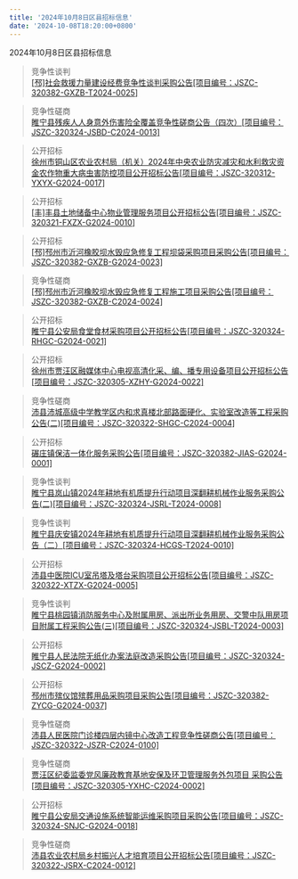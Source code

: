 ```yaml
---
title: '2024年10月8日区县招标信息'
date: '2024-10-08T18:20:00+0800'
---
```

2024年10月8日区县招标信息
<!--more-->
>竞争性谈判<br>
>[[邳]社会救援力量建设经费竞争性谈判采购公告[项目编号：JSZC-320382-GXZB-T2024-0025]](http://czj.xz.gov.cn/Home/HomeDetails?type=0&articleid=fcd60109-e0ba-42c4-b27e-2786bffdcf6d)

>竞争性磋商<br>
>[睢宁县残疾人人身意外伤害险全覆盖竞争性磋商公告（四次）[项目编号：JSZC-320324-JSBD-C2024-0013]](http://czj.xz.gov.cn/Home/HomeDetails?type=0&articleid=1a9c65fd-c294-46c4-a569-39b880c1ee3c)

>公开招标<br>
>[徐州市铜山区农业农村局（机关）2024年中央农业防灾减灾和水利救灾资金农作物重大病虫害防控项目公开招标公告[项目编号：JSZC-320312-YXYX-G2024-0017]](http://czj.xz.gov.cn/Home/HomeDetails?type=0&articleid=2ae9ed40-1832-456e-bb9b-912d039c5338)

>公开招标<br>
>[[丰]丰县土地储备中心物业管理服务项目公开招标公告[项目编号：JSZC-320321-FXZX-G2024-0010]](http://czj.xz.gov.cn/Home/HomeDetails?type=0&articleid=86301e4e-1a9d-412d-940b-f23de74dbf9e)

>公开招标<br>
>[[邳]邳州市沂河橡胶坝水毁应急修复工程坝袋采购项目采购公告[项目编号：JSZC-320382-GXZB-G2024-0023]](http://czj.xz.gov.cn/Home/HomeDetails?type=0&articleid=941f928c-f891-43fa-8964-e7793753d1ca)

>竞争性磋商<br>
>[[邳]邳州市沂河橡胶坝水毁应急修复工程施工项目采购公告[项目编号：JSZC-320382-GXZB-C2024-0024]](http://czj.xz.gov.cn/Home/HomeDetails?type=0&articleid=d4ec3dd9-c81b-427b-908d-ee25fb3e7a50)

>公开招标<br>
>[睢宁县公安局食堂食材采购项目公开招标公告[项目编号：JSZC-320324-RHGC-G2024-0021]](http://czj.xz.gov.cn/Home/HomeDetails?type=0&articleid=49bba37b-691e-4ab4-9667-ad2786b0b6eb)

>公开招标<br>
>[徐州市贾汪区融媒体中心电视高清化采、编、播专用设备项目公开招标公告[项目编号：JSZC-320305-XZHY-G2024-0022]](http://czj.xz.gov.cn/Home/HomeDetails?type=0&articleid=11c95f89-618e-4611-a7d1-f18f417af66b)

>竞争性磋商<br>
>[沛县沛城高级中学教学区内和求真楼北部路面硬化、实验室改造等工程采购公告(二)[项目编号：JSZC-320322-SHGC-C2024-0004]](http://czj.xz.gov.cn/Home/HomeDetails?type=0&articleid=706f43b3-b6f2-45f2-88b9-0327d3cb35a5)

>公开招标<br>
>[碾庄镇保洁一体化服务采购公告[项目编号：JSZC-320382-JIAS-G2024-0001]](http://czj.xz.gov.cn/Home/HomeDetails?type=0&articleid=9c0a24b2-9bb8-4dcb-b0bd-ca126a1bad2e)

>竞争性谈判<br>
>[睢宁县岚山镇2024年耕地有机质提升行动项目深翻耕机械作业服务采购公告(二)[项目编号：JSZC-320324-JSRL-T2024-0008]](http://czj.xz.gov.cn/Home/HomeDetails?type=0&articleid=e63b79a5-6d60-4fbd-b8f8-1c7133d6f29b)

>竞争性谈判<br>
>[睢宁县庆安镇2024年耕地有机质提升行动项目深翻耕机械作业服务采购公告（二）[项目编号：JSZC-320324-HCGS-T2024-0010]](http://czj.xz.gov.cn/Home/HomeDetails?type=0&articleid=a1633f4d-7623-44f8-ad5d-d6a190d971d2)

>公开招标<br>
>[沛县中医院ICU室吊塔及塔台采购项目公开招标公告[项目编号：JSZC-320322-XTZX-G2024-0005]](http://czj.xz.gov.cn/Home/HomeDetails?type=0&articleid=dc492687-efcf-4834-bd2a-d8a24602e8a1)

>竞争性谈判<br>
>[睢宁县桃园镇消防服务中心及附属用房、派出所业务用房、交警中队用房项目附属工程采购公告(三)[项目编号：JSZC-320324-JSBL-T2024-0003]](http://czj.xz.gov.cn/Home/HomeDetails?type=0&articleid=91561888-51b8-48da-bc46-b047bbd222c8)

>公开招标<br>
>[睢宁县人民法院无纸化办案法庭改造采购公告[项目编号：JSZC-320324-JSCZ-G2024-0002]](http://czj.xz.gov.cn/Home/HomeDetails?type=0&articleid=768bba63-e9f6-42e8-87f7-55cc80677585)

>公开招标<br>
>[邳州市殡仪馆殡葬用品采购项目采购公告[项目编号：JSZC-320382-ZYCG-G2024-0037]](http://czj.xz.gov.cn/Home/HomeDetails?type=0&articleid=e0b16470-858a-4759-a242-2c9507ff09b8)

>竞争性磋商<br>
>[沛县人民医院门诊楼四层内镜中心改造工程竞争性磋商公告[项目编号：JSZC-320322-JSZR-C2024-0100]](http://czj.xz.gov.cn/Home/HomeDetails?type=0&articleid=f5636a80-8161-4590-99bf-8ed614da885f)

>竞争性磋商<br>
>[贾汪区纪委监委党风廉政教育基地安保及环卫管理服务外包项目 采购公告[项目编号：JSZC-320305-YXHC-C2024-0002]](http://czj.xz.gov.cn/Home/HomeDetails?type=0&articleid=5fb483dc-80cb-46d3-8255-1efd2148c5d6)

>公开招标<br>
>[睢宁县公安局交通设施系统智能运维采购项目采购公告[项目编号：JSZC-320324-SNJC-G2024-0018]](http://czj.xz.gov.cn/Home/HomeDetails?type=0&articleid=bf1c4fc0-c456-4d1a-b4bb-6840e9ad29ad)

>竞争性磋商<br>
>[沛县农业农村局乡村振兴人才培育项目公开招标公告[项目编号：JSZC-320322-JSRX-C2024-0012]](http://czj.xz.gov.cn/Home/HomeDetails?type=0&articleid=f4c7fc01-1647-4423-94f5-b2968762387d)

